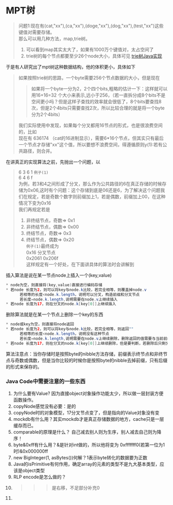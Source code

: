 # MPT树

> 问题1:现在有\(cat,"xx"\),\(ca,"xx"\),\(doge,"xx"\),\(dog,"xx"\),\(test,"xx"\)这些键值对需要存储。  
> 那么可以用几种方法，map,trie树。  
> 1. 可以看到map其实太大了，如果有1000万个键值对，太占空间了  
> 2. trie树的每个节点都要至少26个node大小，具体可见 [trie树Java实现](http://xxxx)

于是有人研究出了mpt树这种数据结构，他的体积更小，具体如下

> 如果按照trie树的思路，一个byte需要256个节点数据的大小，但是现在
>
> > 如果将一个byte一分为2，2个四个bits,粗略的估计一下：这样就可以用16+16=32 个大小来表示,远小于256，（若一直拆分成8个bits不是空间更小吗？但是这样子查找的效率就会很低了，8个bits要查找8次，但是2个4bits只需要查找2次，所以比较合理的就是将一个byte分为2个4bits）
>
> 我们实际使用中发现，如果每个分叉都用16节点的形式，也是很浪费空间的，比如  
> 现在有 636174 （cat的16进制显示），需要6\*16个节点，但其实只有最后一个节点才存储"xx"这个值，所以要想不浪费空间，得遵循原则y\(1\):若有公共路径，则合并。

在讲真正的实现算法之前，先抛出一个问题，以

> 6 3 6 1    `例子(1)`  
> 6 4 6 f  
> 为例，若3和4之间形成了分叉，那么作为公共路径的6在真正存储的时候存储为0x06,这时有个问题：这个存储到底是06还是6，为了解决这个问题我们在规定，若是奇数个数字则前缀加上1，若是偶数，前缀加上00，在这种情况下变为0x16  
> 我们再规定若是  
> 1. 非终结节点，奇数=&gt; 0x1  
> 2. 非终结节点，偶数=&gt; 0x00  
> 3. 终结节点，奇数=&gt; 0x3  
> 4. 终结节点，偶数=&gt; 0x20  
> `例子(1)`最终成为  
>     0x16 分叉节点  
>     0x2061 0x206f  
> 这样规定有一个好处，在下面讲具体的算法时会讲解到

插入算法是说在某一节点node上插入一个\(key,value\)

```java
* node为空，则直接将(key,value)直接进行编码存储
* 若node 长度为2，则可以将key与node.k比较，若完全相等，则覆盖掉node.v
      若相等的长度<node.k.length，说明可以分叉，构造前缀和分叉节点
      若长度=node.k.length,说明需要在node.v上继续插入
* 若node 长度为17，则在分叉的node.k[key[0]]上继续插入
```

删除算法就是在某一个节点上删除一个key的东西

```java
* node或key为空，则直接将node返回
* 若node 长度为2，则可以将key与node.k比较，若完全相等，则返回""
      若相等的长度<node.k.length，说明没有这种节点
      若长度=node.k.length,说明需要在node.v上继续删除，删除返回的值需要与当前前缀合并，若为2，则合并长度，若为17则合并前缀
* 若node 长度为17，则在分叉的node.k[key[0]]上继续删除，但是要判断，若删除后只剩分叉16的数据，则直接构造返回，若还剩2个分叉则直接返回，若还剩一个分叉则要合并后再返回。
```

算法注意点：当你存储时是按照byte的nibble方法存储，前缀表示终节点和非终节点与奇数或偶数，但是当你比较的时候你是按照byte的nibble去掉前缀，只有后缀的形式来保存的。

### Java Code中需要注意的一些东西

1. 为什么要有Value? 因为直接object对象操作功能太少，所以做一层封装方便函数操作。
2. copyNode感觉没有必要：是的
3. copyNode时的对象模型，17分叉节点变了，但是指向的Value对象没有变
4. mockdb有什么用？其实mockdb才是真正存储数据的地方，cache只是一层缓存而已。
5. comparable的原理是什么？ 自己减去别人则为生序，别人减去自己则为降序！
6. byte&0xff有什么用？&是针对int做的，所以他将变为  0xfffffff0\(若第一位为1时\)&0x000000ff
7. new BigInteger\(1, asBytes\(\)\)何解？1表示byte转化的数据要为正数
8. Java的isPrimitive有何作用，确定array的元素的类型不是九大基本类型，应该是object类型
9. RLP encode是怎么做的？
10. >>>是右移，不足部分补充0
11. 



